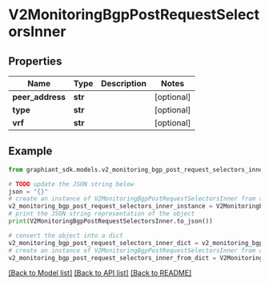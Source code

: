 # V2MonitoringBgpPostRequestSelectorsInner


## Properties

Name | Type | Description | Notes
------------ | ------------- | ------------- | -------------
**peer_address** | **str** |  | [optional] 
**type** | **str** |  | [optional] 
**vrf** | **str** |  | [optional] 

## Example

```python
from graphiant_sdk.models.v2_monitoring_bgp_post_request_selectors_inner import V2MonitoringBgpPostRequestSelectorsInner

# TODO update the JSON string below
json = "{}"
# create an instance of V2MonitoringBgpPostRequestSelectorsInner from a JSON string
v2_monitoring_bgp_post_request_selectors_inner_instance = V2MonitoringBgpPostRequestSelectorsInner.from_json(json)
# print the JSON string representation of the object
print(V2MonitoringBgpPostRequestSelectorsInner.to_json())

# convert the object into a dict
v2_monitoring_bgp_post_request_selectors_inner_dict = v2_monitoring_bgp_post_request_selectors_inner_instance.to_dict()
# create an instance of V2MonitoringBgpPostRequestSelectorsInner from a dict
v2_monitoring_bgp_post_request_selectors_inner_from_dict = V2MonitoringBgpPostRequestSelectorsInner.from_dict(v2_monitoring_bgp_post_request_selectors_inner_dict)
```
[[Back to Model list]](../README.md#documentation-for-models) [[Back to API list]](../README.md#documentation-for-api-endpoints) [[Back to README]](../README.md)


